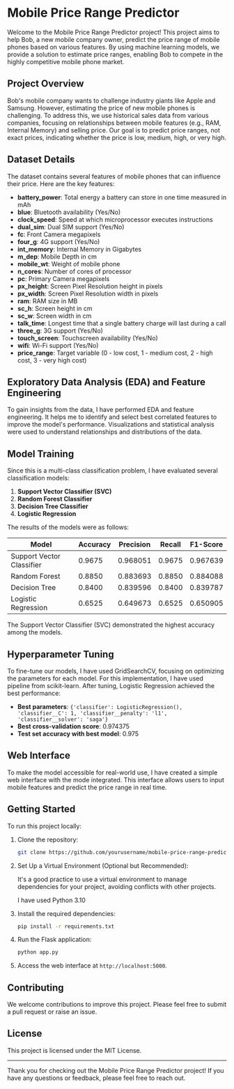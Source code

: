 # Mobile Price Range Predictor

Welcome to the Mobile Price Range Predictor project! This project aims to help Bob, a new mobile company owner, predict the price range of mobile phones based on various features. By using machine learning models, we provide a solution to estimate price ranges, enabling Bob to compete in the highly competitive mobile phone market.

## Project Overview

Bob's mobile company wants to challenge industry giants like Apple and Samsung. However, estimating the price of new mobile phones is challenging. To address this, we use historical sales data from various companies, focusing on relationships between mobile features (e.g., RAM, Internal Memory) and selling price. Our goal is to predict price ranges, not exact prices, indicating whether the price is low, medium, high, or very high.

## Dataset Details

The dataset contains several features of mobile phones that can influence their price. Here are the key features:

- **battery_power**: Total energy a battery can store in one time measured in mAh
- **blue**: Bluetooth availability (Yes/No)
- **clock_speed**: Speed at which microprocessor executes instructions
- **dual_sim**: Dual SIM support (Yes/No)
- **fc**: Front Camera megapixels
- **four_g**: 4G support (Yes/No)
- **int_memory**: Internal Memory in Gigabytes
- **m_dep**: Mobile Depth in cm
- **mobile_wt**: Weight of mobile phone
- **n_cores**: Number of cores of processor
- **pc**: Primary Camera megapixels
- **px_height**: Screen Pixel Resolution height in pixels
- **px_width**: Screen Pixel Resolution width in pixels
- **ram**: RAM size in MB
- **sc_h**: Screen height in cm
- **sc_w**: Screen width in cm
- **talk_time**: Longest time that a single battery charge will last during a call
- **three_g**: 3G support (Yes/No)
- **touch_screen**: Touchscreen availability (Yes/No)
- **wifi**: Wi-Fi support (Yes/No)
- **price_range**: Target variable (0 - low cost, 1 - medium cost, 2 - high cost, 3 - very high cost)

## Exploratory Data Analysis (EDA) and Feature Engineering

To gain insights from the data, I have performed EDA and feature engineering. It helps me to identify and select best correlated features to improve the model's performance. Visualizations and statistical analysis were used to understand relationships and distributions of the data.

## Model Training

Since this is a multi-class classification problem, I have evaluated several classification models:

1. **Support Vector Classifier (SVC)**
2. **Random Forest Classifier**
3. **Decision Tree Classifier**
4. **Logistic Regression**

The results of the models were as follows:

| Model                     | Accuracy | Precision | Recall | F1-Score |
|---------------------------|----------|-----------|--------|----------|
| Support Vector Classifier | 0.9675   | 0.968051  | 0.9675 | 0.967639 |
| Random Forest             | 0.8850   | 0.883693  | 0.8850 | 0.884088 |
| Decision Tree             | 0.8400   | 0.839596  | 0.8400 | 0.839787 |
| Logistic Regression       | 0.6525   | 0.649673  | 0.6525 | 0.650905 |

The Support Vector Classifier (SVC) demonstrated the highest accuracy among the models.

## Hyperparameter Tuning

To fine-tune our models, I have used GridSearchCV, focusing on optimizing the parameters for each model. For this implementation, I have used pipeline from scikit-learn. After tuning, Logistic Regression achieved the best performance:

- **Best parameters**: `{'classifier': LogisticRegression(), 'classifier__C': 1, 'classifier__penalty': 'l1', 'classifier__solver': 'saga'}`
- **Best cross-validation score**: 0.974375
- **Test set accuracy with best model**: 0.975

## Web Interface

To make the model accessible for real-world use, I have created a simple web interface with the mode integrated. This interface allows users to input mobile features and predict the price range in real time.

## Getting Started

To run this project locally:

1. Clone the repository:
    ```bash
    git clone https://github.com/yourusername/mobile-price-range-predictor.git
    ```
2. Set Up a Virtual Environment (Optional but Recommended):

    It's a good practice to use a virtual environment to manage dependencies for your project, avoiding conflicts with other projects.

    I have used Python 3.10

2. Install the required dependencies:
    ```bash
    pip install -r requirements.txt
    ```
3. Run the Flask application:
    ```bash
    python app.py
    ```
4. Access the web interface at `http://localhost:5000`.

## Contributing

We welcome contributions to improve this project. Please feel free to submit a pull request or raise an issue.

## License

This project is licensed under the MIT License.

---

Thank you for checking out the Mobile Price Range Predictor project! If you have any questions or feedback, please feel free to reach out.


